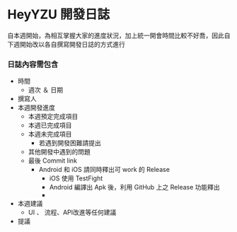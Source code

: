 # HeyYZU 開發日誌

自本週開始，為相互掌握大家的進度狀況，加上統一開會時間比較不好喬，因此自下週開始改以各自撰寫開發日誌的方式進行


### 日誌內容需包含

+ 時間
  + 週次 ＆ 日期
+ 撰寫人
+ 本週開發進度
  + 本週預定完成項目
  + 本週已完成項目
  + 本週未完成項目
    + 若遇到開發困難請提出
  + 其他開發中遇到的問題
  + 最後 Commit link
    + Android 和 iOS 請同時釋出可 work 的 Release
      + iOS 使用 TestFight
      + Android 編譯出 Apk 後，利用 GitHub 上之 Release 功能釋出
      + 
+ 本週建議
  + UI 、 流程、API改進等任何建議
+ 提議
